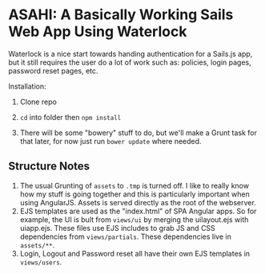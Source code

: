# ASAHI: A Basically Working Sails Web App Using Waterlock

Waterlock is a nice start towards handing authentication for a Sails.js app, but it still requires the user do a lot
of work such as: policies, login pages, password reset pages, etc.

Installation:

1. Clone repo

2. `cd` into folder then `npm install`

3. There will be some "bowery" stuff to do, but we'll make a Grunt task for that later, for now just run `bower update`
where needed.


Structure Notes
---------------

1. The usual Grunting of `assets` to `.tmp` is turned off. I like to really know how my stuff is going together and this
   is particularly important when using AngularJS. Assets is served directly as the root of the webserver.
   <br>
2. EJS templates are used as the "index.html" of SPA Angular apps. So for example, the UI is bult from `views/ui` by
    merging the uilayout.ejs with uiapp.ejs. These files use EJS includes to grab JS and CSS dependencies from `views/partials`.
    These dependencies live in `assets/**`. 
    <br>
3. Login, Logout and Password reset all have their own EJS templates in `views/users`.
    <br>
